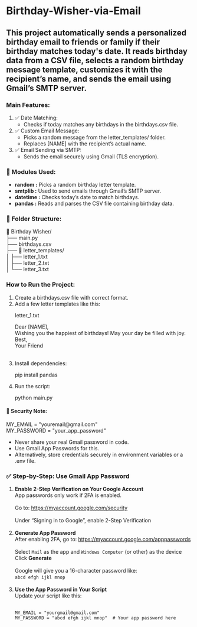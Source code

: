 # Birthday-Wisher-via-Email
<h2>This project automatically sends a personalized birthday email to friends or family if their birthday matches today's date. It reads birthday data from a CSV file, selects a random birthday message template, customizes it with the recipient’s name, and sends the email using Gmail’s SMTP server.</h2>
<h3>Main Features:</h3>
<ol>
  <li>✅ Date Matching:
    <ul>
      <li>Checks if today matches any birthdays in the birthdays.csv file.</li>
    </ul>
  </li>
  <li>✅ Custom Email Message:
    <ul>
      <li>Picks a random message from the letter_templates/ folder.</li>
      <li>Replaces [NAME] with the recipient’s actual name.</li>
    </ul>
  </li>
  <li>✅ Email Sending via SMTP:
    <ul>
      <li>Sends the email securely using Gmail (TLS encryption).</li>
    </ul>
  </li>
</ol>
<h3>🔹 Modules Used:</h3>
<ul>
  <li><b>random :</b>	Picks a random birthday letter template.</li>
  <li><b>smtplib :</b>	Used to send emails through Gmail’s SMTP server.</li>
  <li><b>datetime	:</b> Checks today’s date to match birthdays.</li>
  <li><b>pandas :</b>	Reads and parses the CSV file containing birthday data.</li>
</ul>
<h3>🔹 Folder Structure:</h3>
<p>
  📁 Birthday Wisher/<br>
  ├── main.py<br>
  ├── birthdays.csv<br>
  ├── 📁 letter_templates/<br>
  │   ├── letter_1.txt<br>
  │   ├── letter_2.txt<br>
  │   └── letter_3.txt<br>
</p>
<h3>How to Run the Project:</h3>
<ol>
  <li>Create a birthdays.csv file with correct format.</li>
  <li>Add a few letter templates like this:
    <p>letter_1.txt</p>
    <p>Dear [NAME],<br>
        Wishing you the happiest of birthdays! May your day be filled with joy.<br>
      Best,<br>
      Your Friend</p><br>
  </li>
  <li>Install dependencies:
    <p>pip install pandas</p>
  </li>
  <li>Run the script:
    <p>python main.py</p>
  </li>
</ol>

<h4>🔐 Security Note:</h4>
<p>
  MY_EMAIL = "youremail@gmail.com"<br>
  MY_PASSWORD = "your_app_password"<br>
</p>
<ul>
  <li>Never share your real Gmail password in code.</li>
  <li>Use Gmail App Passwords for this.</li>
  <li>Alternatively, store credentials securely in environment variables or a .env file.</li>
</ul>

<h3>✅ Step-by-Step: Use Gmail App Password</h3>
<ol>
  <li>
    <strong>Enable 2-Step Verification on Your Google Account</strong><br>
    App passwords only work if 2FA is enabled.<br><br>
    Go to: 
    <a href="https://myaccount.google.com/security" target="_blank">
      https://myaccount.google.com/security
    </a><br><br>
    Under “Signing in to Google”, enable 2-Step Verification
  </li>
  <br>
  <li>
    <strong>Generate App Password</strong><br>
    After enabling 2FA, go to: 
    <a href="https://myaccount.google.com/apppasswords" target="_blank">
      https://myaccount.google.com/apppasswords
    </a><br><br>
    Select <code>Mail</code> as the app and <code>Windows Computer</code> (or other) as the device<br>
    Click <strong>Generate</strong><br><br>
    Google will give you a 16-character password like:<br>
    <code>abcd efgh ijkl mnop</code>
  </li>
  <br>
  <li>
    <strong>Use the App Password in Your Script</strong><br>
    Update your script like this:<br><br>
    <pre><code>MY_EMAIL = "yourgmail@gmail.com"
MY_PASSWORD = "abcd efgh ijkl mnop"  # Your app password here</code></pre>
  </li>
</ol>
